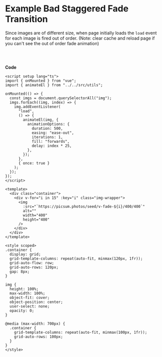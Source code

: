 <script lang="ts" setup>
import GalleryBadFade from "../components/GalleryBadFade.vue";
</script>

# Example Bad Staggered Fade Transition

Since images are of different size, when page initially loads the `load` event for each image is fired out of order. (Note: clear cache and reload page if you can't see the out of order fade animation)

<div class="gallery-container">
  <GalleryBadFade/>
</div>

<style scoped>
  .gallery-container {
    padding-block: 16px;
  }
</style>

**Code**

```vue
<script setup lang="ts">
import { onMounted } from "vue";
import { animateEl } from "../../src/utils";

onMounted(() => {
  const imgs = document.querySelectorAll("img");
  imgs.forEach((img, index) => {
    img.addEventListener(
      "load",
      () => {
        animateEl(img, {
          animationOptions: {
            duration: 500,
            easing: "ease-out",
            iterations: 1,
            fill: "forwards",
            delay: index * 25,
          },
        });
      },
      { once: true }
    );
  });
});
</script>

<template>
  <div class="container">
    <div v-for="i in 15" :key="i" class="img-wrapper">
      <img
        :src="`https://picsum.photos/seed/v-fade-${i}/400/400`"
        alt=""
        width="400"
        height="400"
      />
    </div>
  </div>
</template>

<style scoped>
.container {
  display: grid;
  grid-template-columns: repeat(auto-fit, minmax(120px, 1fr));
  grid-auto-flow: row;
  grid-auto-rows: 120px;
  gap: 8px;
}

img {
  height: 100%;
  max-width: 100%;
  object-fit: cover;
  object-position: center;
  user-select: none;
  opacity: 0;
}

@media (max-width: 700px) {
  .container {
    grid-template-columns: repeat(auto-fit, minmax(100px, 1fr));
    grid-auto-rows: 100px;
  }
}
</style>
```
